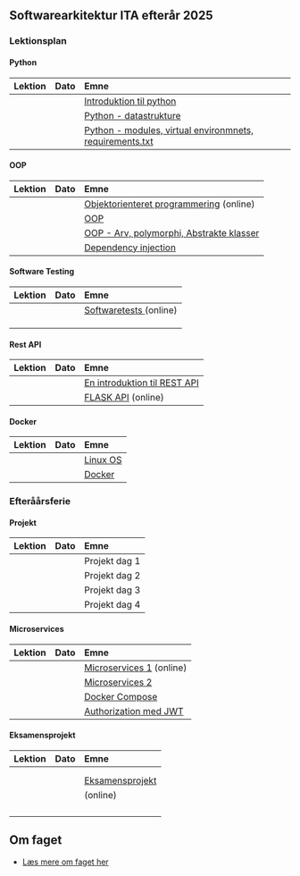 ## Softwarearkitektur ITA efterår 2025

### Lektionsplan

#### Python
| Lektion |    Dato    |       Emne                            |
|:-----:|:---------:|:----------------------------------------------------------|
|        |            | [Introduktion til python](materialer/intro1/py_intro_1.md)                |
|        |            | [Python - datastrukture](materialer/intro2/py_intro_2.md)                 |
|        |            | [Python - modules, virtual environmnets, requirements.txt](materialer/intro3/py_intro_3.md)|

#### OOP
| Lektion |    Dato    |       Emne                            |
|:-----:|:---------:|:----------------------------------------------------------|
|        |            | [Objektorienteret programmering](lessons/oop_1.md) (online)|
|        |            | [OOP](lessons/oop_2.md)  |
|        |            | [OOP - Arv, polymorphi, Abstrakte klasser](lessons/oop_2.md) |
|        |            | [Dependency injection](lessons/oop_2.md) |


#### Software Testing
| Lektion |    Dato    |       Emne                            |
|:-----:|:---------:|:----------------------------------------------------------|
|        |            | [Softwaretests ](lessons/testing_1.md) (online) |
|        |            | [](lessons/ses10.md) |
|        |            | [](lessons/ses10.md) |
|        |            | [](lessons/ses10.md) |

#### Rest API
| Lektion |    Dato    |       Emne                            |
|:-----:|:---------:|:----------------------------------------------------------|
|        |            | [En introduktion til REST API](lessons/introduktion_til_rest_api.md)|
|        |            | [FLASK API](lessons/flask.md) (online)|

#### Docker
| Lektion |    Dato    |       Emne                            |
|:-----:|:---------:|:----------------------------------------------------------|
|        |            | [Linux OS](materialer/docker1/docker_1.md)|
|        |            | [Docker](materialer/docker2/docker_2.md)|

### Efteråårsferie

#### Projekt
| Lektion |    Dato    |       Emne                         |
|:-----:|:---------:|:----------------------------------------------------------|
|       |       | Projekt dag 1 |
|       |       | Projekt dag 2 |
|       |       | Projekt dag 3 |
|       |       | Projekt dag 4 |

#### Microservices
| Lektion |    Dato    |       Emne                         |
|:-----:|:---------:|:----------------------------------------------------------|
|        |            | [Microservices 1](lessons/ses10.md) (online) |
|        |            | [Microservices 2](lessons/ses10.md)  |
|        |            | [Docker Compose](materialer/docker3/docker_3.md) |
|        |            | [Authorization med JWT](lessons/ses10.md)  |

#### Eksamensprojekt
| Lektion |    Dato    |       Emne                            |
|:-----:|:---------:|:----------------------------------------------------------|
|        |            | [](lessons/ses10.md)  |
|        |            | [](lessons/ses10.md)  |
|        |            | [Eksamensprojekt ](lessons/ses10.md)    |
|        |            | [](lessons/ses10.md) (online)  |
|        |            | [](lessons/ses10.md)  |
|        |            | [](lessons/ses10.md)  |
|        |            | |
|        |            | [](lessons/ses10.md)  |

## Om faget
* [Læs mere om faget her](formalia/about_this_elective.md)
